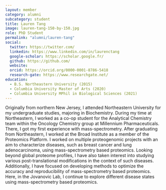 ```yaml
---
layout: member
category: alumni
subcategory: student
title: Lauren Tang
image: lauren-tang-150-by-150.jpg
role: PhD Student
permalink: "alumni/lauren-tang"
social:
  twitter: https://twitter.com/
  linkedin: https://www.linkedin.com/in/laurenctang
  google-scholar: https://scholar.google.fr/
  github: https://github.com/
  website:
  orcid: https://orcid.org/0000-0001-8786-5418
  research-gate: https://www.researchgate.net/
education:
  - B.S. Northeastern University (2015)
  - Columbia University Master of Arts (2020)
  - Columbia University MPhil in Biological Sciences (2021)
---
```


Originally from northern New Jersey, I attended Northeastern University for my undergraduate studies, majoring in Biochemistry. During my time at Northeastern, I worked as a co-op student for the Analytical Chemistry team within the Oncology Chemistry group at Millennium Pharmaceuticals. There, I got my first experience with mass-spectrometry. After graduating from Northeastern, I worked at the Broad Institute as a member of the Proteomics Platform. I worked on multiple proteogenomic projects with an aim to characterize diseases, such as breast cancer and lung adenocarcinoma, using mass-spectrometry based proteomics. Looking beyond global proteome profiles, I have also taken interest into studying various post-translational modifications in the context of such diseases. Additionally, I have focused on developing methods to optimize the accuracy and reproducibility of mass-spectrometry based proteomics. Here, in the Jovanovic Lab, I continue to explore different disease states using mass-spectrometry based proteomics.
